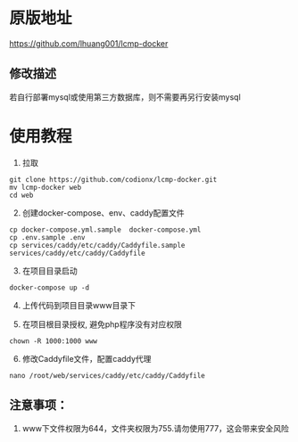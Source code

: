 # 原版地址

https://github.com/lhuang001/lcmp-docker


## 修改描述

若自行部署mysql或使用第三方数据库，则不需要再另行安装mysql


# 使用教程
1. 拉取

```
git clone https://github.com/codionx/lcmp-docker.git
mv lcmp-docker web
cd web
```

2. 创建docker-compose、env、caddy配置文件

```
cp docker-compose.yml.sample  docker-compose.yml
cp .env.sample .env
cp services/caddy/etc/caddy/Caddyfile.sample services/caddy/etc/caddy/Caddyfile
```

3. 在项目目录启动

```
docker-compose up -d
```

4. 上传代码到项目目录www目录下

5. 在项目根目录授权, 避免php程序没有对应权限
```
chown -R 1000:1000 www
```
6. 修改Caddyfile文件，配置caddy代理
```
nano /root/web/services/caddy/etc/caddy/Caddyfile
```


## 注意事项：
1. www下文件权限为644，文件夹权限为755.请勿使用777，这会带来安全风险
